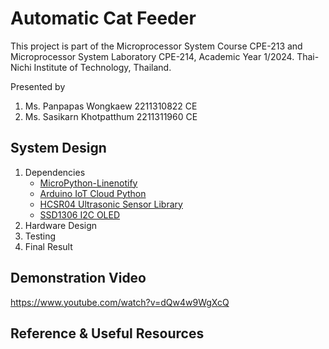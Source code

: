 # Automatic Cat Feeder

This project is part of the Microprocessor System Course CPE-213 and Microprocessor System Laboratory CPE-214, Academic Year 1/2024.
Thai-Nichi Institute of Technology, Thailand.

Presented by 
1. Ms. Panpapas Wongkaew 2211310822 CE
2. Ms. Sasikarn Khotpatthum 2211311960 CE


## System Design

1. Dependencies
   - [MicroPython-Linenotify](https://github.com/PerfecXX/Micropython-Linenotify)
   - [Arduino IoT Cloud Python](https://github.com/arduino/arduino-iot-cloud-py)
   - [HCSR04 Ultrasonic Sensor Library](https://github.com/PerfecXX/KMITL-IIoTDevBoard/blob/main/library/hcsr04.py)
   - [SSD1306 I2C OLED](https://github.com/PerfecXX/KMITL-IIoTDevBoard/blob/main/library/ssd1306.py)
3. Hardware Design
4. Testing
5. Final Result

## Demonstration Video

https://www.youtube.com/watch?v=dQw4w9WgXcQ

## Reference & Useful Resources



